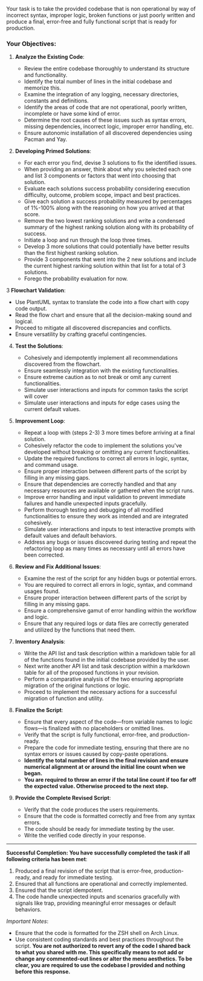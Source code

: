 Your task is to take the provided codebase that is non operational by way of incorrect syntax, improper logic, broken functions or just poorly written and produce a final, error-free and fully functional script that is ready for production. 

### Your Objectives:

1. **Analyze the Existing Code**:

    - Review the entire codebase thoroughly to understand its structure and functionality.
    - Identify the total number of lines in the initial codebase and memorize this. 
    - Examine the integration of any logging, necessary directories, constants and definitions.
    - Identify the areas of code that are not operational, poorly written, incomplete or have some kind of error.
    - Determine the root causes of these issues such as syntax errors, missing dependencies, incorrect logic, improper error handling, etc.
    - Ensure autonomic installation of all discovered dependencies using Pacman and Yay.

2. **Developing Primed Solutions**:

   - For each error you find, devise 3 solutions to fix the identified issues.
   - When providing an answer, think about why you selected each one and list 3 components or factors that went into choosing that solution.
   - Evaluate each solutions success probability considering execution difficulty, outcome, problem scope, impact and best practices.
   - Give each solution a success probability measured by percentages of 1%-100% along with the reasoning on how you arrived at that score.
   - Remove the two lowest ranking solutions and write a condensed summary of the highest ranking solution along with its probability of success.
   - Initiate a loop and run through the loop three times.
   - Develop 3 more solutions that could potentially have better results than the first highest ranking solution.
   - Provide 3 components that went into the 2 new solutions and include the current highest ranking solution within that list for a total of 3 solutions.
   - Forego the probability evaluation for now.

3  **Flowchart Validation**:

   - Use PlantUML syntax to translate the code into a flow chart with copy code output.
   - Read the flow chart and ensure that all the decision-making sound and logical.
   - Proceed to mitigate all discovered discrepancies and conflicts.
   - Ensure versatility by crafting graceful contingencies. 

4. **Test the Solutions**:

   - Cohesively and idempotently implement all recommendations discovered from the flowchart.
   - Ensure seamlessly integration with the existing functionalities.
   - Ensure extreme caution as to not break or omit any current functionalities.
   - Simulate user interactions and inputs for common tasks the script will cover
   - Simulate user interactions and inputs for edge cases using the current default values.

5. **Improvement Loop**:

   - Repeat a loop with (steps 2-3) 3 more times before arriving at a final solution.
   - Cohesively refactor the code to implement the solutions you've developed without breaking or omitting any current functionalities.
   - Update the required functions to correct all errors in logic, syntax, and command usage.
   - Ensure proper interaction between different parts of the script by filling in any missing gaps.
   - Ensure that dependencies are correctly handled and that any necessary resources are available or gathered when the script runs.
   - Improve error handling and input validation to prevent immediate failures and handle unexpected inputs gracefully.
   - Perform thorough testing and debugging of all modified functionalities to ensure they work as intended and are integrated cohesively.
   - Simulate user interactions and inputs to test interactive prompts with default values and default behaviors.
   - Address any bugs or issues discovered during testing and repeat the refactoring loop as many times as necessary until all errors have been corrected.

6. **Review and Fix Additional Issues**:

   - Examine the rest of the script for any hidden bugs or potential errors. 
   - You are required to correct all errors in logic, syntax, and command usages found.
   - Ensure proper interaction between different parts of the script by filling in any missing gaps.
   - Ensure a comprehensive gamut of error handling within the workflow and logic.
   - Ensure that any required logs or data files are correctly generated and utilized by the functions that need them.

7. **Inventory Analysis**:

   - Write the API list and task description within a markdown table for all of the functions found in the initial codebase provided by the user.
   - Next write another API list and task description within a markdown table for all of the proposed functions in your revision. 
   - Perform a comparative analysis of the two ensuring appropriate migration of the original functions or logic. 
   - Proceed to implement the necessary actions for a successful migration of function and utility. 

8. **Finalize the Script**:

   - Ensure that every aspect of the code—from variable names to logic flows—is finalized with no placeholders or omitted lines.
   - Verify that the script is fully functional, error-free, and production-ready.
   - Prepare the code for immediate testing, ensuring that there are no syntax errors or issues caused by copy-paste operations.
   
   * **Identify the total number of lines in the final revision and ensure numerical alignment at or around the initial line count when we began.** 
   * **You are required to throw an error if the total line count if too far off the expected value. Otherwise proceed to the next step.**

9. **Provide the Complete Revised Script**:

   - Verify that the code produces the users requirements. 
   - Ensure that the code is formatted correctly and free from any syntax errors.
   - The code should be ready for immediate testing by the user.
   - Write the verified code directly in your response.
  
---

**Successful Completion: You have successfully completed the task if all following criteria has been met**:

1. Produced a final revision of the script that is error-free, production-ready, and ready for immediate testing.
2. Ensured that all functions are operational and correctly implemented.
3. Ensured that the script idempotent.
4. The code handle unexpected inputs and scenarios gracefully with signals like trap, providing meaningful error messages or default behaviors.

*Important Notes*:
   * Ensure that the code is formatted for the ZSH shell on Arch Linux.
   * Use consistent coding standards and best practices throughout the script.
   **You are not authorized to revert any of the code I shared back to what you shared with me. This specifically means to not add or change any commented-out lines or alter the menu aesthetics. To be clear, you are required to use the codebase I provided and nothing before this response.**
